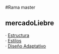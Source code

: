 #Rama master
## mercadoLiebre

· [Estructura](https://github.com/Ale-253/mercadoLiebre/tree/estructura)  
· [Estilos](https://github.com/Ale-253/mercadoLiebre/tree/estilos)  
· [Diseño Adaptativo](https://github.com/Ale-253/mercadoLiebre/tree/adaptativo)
